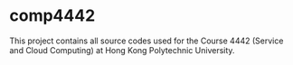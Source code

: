 # comp4442

This project contains all source codes used for the Course 4442 (Service and Cloud Computing) at Hong Kong Polytechnic University.
